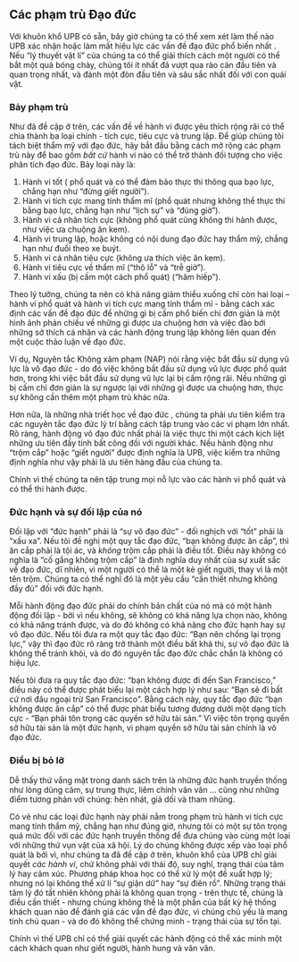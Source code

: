 ## Các phạm trù Đạo đức

Với khuôn khổ UPB có sẵn, bây giờ chúng ta có thể xem xét làm thế nào UPB xác nhận hoặc làm mất hiệu lực các vấn đề đạo đức phổ biến nhất . Nếu “lý thuyết vật lí” của chúng ta có thể giải thích cách một người có thể bắt một quả bóng chày, chúng tôi ít nhất đã vượt qua rào cản đầu tiên và quan trọng nhất, và đánh một đòn đầu tiên và sâu sắc nhất đối với con quái vật.

### Bảy phạm trù

Như đã đề cập ở trên, các vấn đề về hành vi được yêu thích rộng rãi có thể chia thành ba loại chính - tích cực, tiêu cực và trung lập. Để giúp chúng tôi tách biệt thẩm mỹ với đạo đức, hãy bắt đầu bằng cách mở rộng các phạm trù này để bao gồm *bất cứ* hành vi nào có thể trở thành đối tượng cho việc phân tích đạo đức. Bảy loại này là:

1. Hành vi tốt ( phổ quát và có thể đảm bảo thực thi thông qua bạo lực, chẳng hạn như “đừng giết người”).
2. Hành vi tích cực mang tính thẩm mĩ (phổ quát  nhưng không thể thực thi bằng bạo lực, chẳng hạn như “lịch sự” và “đúng giờ”).
3. Hành vi cá nhân tích cực (không phổ quát cũng không thi hành được, như việc ưa chuộng ăn kem).
4. Hành vi trung lập, hoặc không có nội dung đạo đức hay thẩm mỹ, chẳng hạn như đuổi theo xe buýt.
5. Hành vi cá nhân tiêu cực (không ưa thích việc ăn kem).
6. Hành vi tiêu cực về thẩm mĩ (“thô lỗ” và “trễ giờ”).
7. Hành vi xấu (bị cấm một cách phổ quát) (“hãm hiếp”).

Theo lý tưởng, chúng ta nên có khả năng giảm thiểu xuống chỉ còn hai loại – hành vi phổ quát và hành vi tích cực mang tính thẩm mĩ - bằng cách xác định các vấn đề đạo đức để những gì bị cấm phổ biến chỉ đơn giản là một hình ảnh phản chiếu về những gì được ưa chuộng hơn và việc đào bới những sở thích cá nhân và các hành động trung lập không liên quan đến một cuộc thảo luận về đạo đức.

Ví dụ, Nguyên tắc Không xâm phạm (NAP) nói rằng việc bắt đầu sử dụng vũ lực là vô đạo đức - do đó việc không bắt đầu sử dụng vũ lực được phổ quát hơn, trong khi việc bắt đầu sử dụng vũ lực lại bị cấm rộng rãi. Nếu những gì bị cấm chỉ đơn giản là sự ngược lại với những gì được ưa chuộng hơn, thực sự không cần thêm một phạm trù khác nữa.

Hơn nữa, là những nhà triết học về đạo đức , chúng ta phải ưu tiên kiểm tra các nguyên tắc đạo đức lý trí bằng cách tập trung vào các vi phạm lớn nhất. Rõ ràng, hành động vô đạo đức nhất phải là việc thực thi một cách kịch liệt những ưu tiên đầy tính bất công đối với người khác. Nếu hành động như “trộm cắp” hoặc “giết người” được định nghĩa là UPB, việc kiểm tra những định nghĩa như vậy phải là ưu tiên hàng đầu của chúng ta.

Chính vì thế chúng ta nên tập trung mọi nỗ lực vào các hành vi phổ quát và có thể thi hành được.

### Đức hạnh và sự đối lập của nó

Đối lập với “đức hạnh” phải là “sự vô đạo đức” - đối nghịch với “tốt” phải là “xấu xa”. Nếu tôi đề nghị một quy tắc đạo đức, “bạn không được ăn cắp”, thì ăn cắp phải là tội ác, và *không* trộm cắp phải là điều tốt. Điều này không có nghĩa là “cố gắng không trộm cắp” là định nghĩa duy nhất của sự xuất sắc về đạo đức, dĩ nhiên, vì một người có thể là một kẻ giết người, thay vì là một tên trộm. Chúng ta có thể nghĩ đó là một yêu cầu “cần thiết nhưng không đầy đủ” đối với đức hạnh.

Mỗi hành động đạo đức phải do chính bản chất của nó mà có một hành động đối lập - bởi vì nếu không, sẽ không có khả năng lựa chọn nào, không có khả năng tránh được, và do đó không có khả năng cho đức hạnh hay sự vô đạo đức. Nếu tôi đưa ra một quy tắc đạo đức: “Bạn nên chống lại trọng lực,” vậy thì đạo đức rõ ràng trở thành một điều bất khả thi, sự vô đạo đức là không thể tránh khỏi, và do đó nguyên tắc đạo đức chắc chắn là không có hiệu lực.

Nếu tôi đưa ra quy tắc đạo đức: “bạn không được đi đến San Francisco,” điều này có thể được phát biểu lại một cách hợp lý như sau: “Bạn sẽ đi bất cứ nơi đâu ngoại trừ San Francisco”. Bằng cách này, quy tắc đạo đức “bạn không được ăn cắp” có thể được phát biểu tương đương dưới một dạng tích cực - “Bạn phải tôn trọng các quyền sở hữu tài sản.” Vì việc tôn trọng quyền sở hữu tài sản là một đức hạnh, vi phạm quyền sở hữu tài sản chính là vô đạo đức.

### Điều bị bỏ lỡ

Dễ thấy thứ vắng mặt trong danh sách trên  là những đức hạnh truyền thống như lòng dũng cảm, sự trung thực, liêm chính vân vân ... cũng như những điểm tương phản với chúng: hèn nhát, giả dối và tham nhũng.

Có vẻ như các loại đức hạnh này phải nằm trong phạm trù hành vi tích cực mang tính thẩm mỹ, chẳng hạn như đúng giờ, nhưng tôi có một sự tôn trọng quá mức đối với các đức hạnh truyền thống để đưa chúng vào cùng một loại với những thứ vụn vặt của xã hội. Lý do chúng không được xếp vào loại phổ quát là bởi vì, như chúng ta đã đề cập ở trên, khuôn khổ của UPB chỉ giải quyết  *các hành vi*, chứ không phải với thái độ, suy nghĩ, trạng thái của tâm lý hay cảm xúc. Phương pháp khoa học có thể xử lý một đề xuất hợp lý; nhưng nó lại không thể xử lí “sự giận dữ” hay “sự điên rồ”. Những trạng thái tâm lý đó tất nhiên không phải là không quan trọng - trên thực tế, chúng là điều cần thiết - nhưng chúng không thể là một phần của bất kỳ hệ thống khách quan nào để đánh giá các vấn đề đạo đức, vì chúng chủ yếu là mang tính chủ quan - và do đó không thể chứng minh - trạng thái của sự tồn tại.

Chính vì thế UPB chỉ có thể giải quyết các hành động có thể xác minh một cách khách quan như giết người, hành hung và vân vân.
